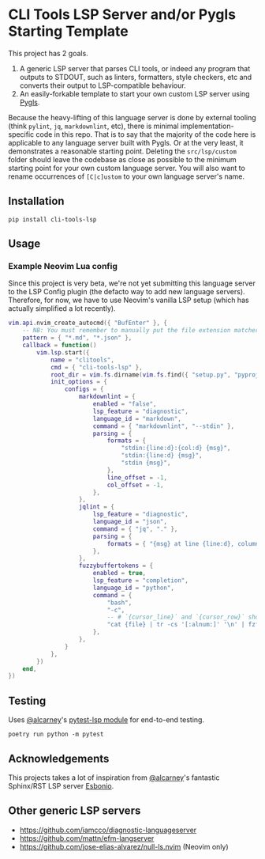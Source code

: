 # CLI Tools LSP Server and/or Pygls Starting Template

This project has 2 goals.

1. A generic LSP server that parses CLI tools, or indeed any program that outputs to STDOUT, such as  linters, formatters, style checkers, etc and converts their output to LSP-compatible behaviour.
2. An easily-forkable template to start your own custom LSP server using [Pygls](https://github.com/openlawlibrary/pygls).

Because the heavy-lifting of this language server is done by external tooling (think `pylint`, `jq`, `markdownlint`, etc), there is minimal implementation-specific code in this repo. That is to say that the majority of the code here is applicable to any language server built with Pygls. Or at the very least, it demonstrates a reasonable starting point. Deleting the `src/lsp/custom` folder should leave the codebase as close as possible to the minimum starting point for your own custom language server. You will also want to rename occurrences of `[C|c]ustom` to your own language server's name.

## Installation

`pip install cli-tools-lsp`

## Usage

### Example Neovim Lua config

Since this project is very beta, we're not yet submitting this language server to the LSP Config plugin (the defacto way to add new language servers). Therefore, for now, we have to use Neovim's vanilla LSP setup (which has actually simplified a lot recently).

```lua
vim.api.nvim_create_autocmd({ "BufEnter" }, {
	-- NB: You must remember to manually put the file extension matchers for each LSP filetype
	pattern = { "*.md", "*.json" },
	callback = function()
		vim.lsp.start({
			name = "clitools",
  			cmd = { "cli-tools-lsp" },
			root_dir = vim.fs.dirname(vim.fs.find({ "setup.py", "pyproject.toml" }, { upward = true })[1]),
			init_options = {
				configs = {
					markdownlint = {
						enabled = "false",
						lsp_feature = "diagnostic",
						language_id = "markdown",
						command = { "markdownlint", "--stdin" },
						parsing = {
							formats = {
								"stdin:{line:d}:{col:d} {msg}",
								"stdin:{line:d} {msg}",
								"stdin {msg}",
							},
							line_offset = -1,
							col_offset = -1,
						},
					},
					jqlint = {
						lsp_feature = "diagnostic",
						language_id = "json",
						command = { "jq", "." },
						parsing = {
							formats = { "{msg} at line {line:d}, column {col:d}" },
						},
					},
					fuzzybuffertokens = {
						enabled = true,
						lsp_feature = "completion",
						language_id = "python",
						command = {
							"bash",
							"-c",
							-- # `{cursor_line}` and `{cursor_row}` should also be available
							"cat {file} | tr -cs '[:alnum:]' '\n' | fzf --filter='{word}' | uniq",
						},
					},
				}
			},
		})
	end,
})
```

## Testing

Uses [@alcarney](https://github.com/alcarney)'s [pytest-lsp module](https://github.com/alcarney/lsp-devtools/tree/develop/lib/pytest-lsp) for end-to-end testing.

`poetry run python -m pytest`

## Acknowledgements

This projects takes a lot of inspiration from [@alcarney](https://github.com/alcarney)'s fantastic Sphinx/RST LSP server [Esbonio](https://github.com/swyddfa/esbonio). 

## Other generic LSP servers

* https://github.com/iamcco/diagnostic-languageserver
* https://github.com/mattn/efm-langserver
* https://github.com/jose-elias-alvarez/null-ls.nvim (Neovim only)
